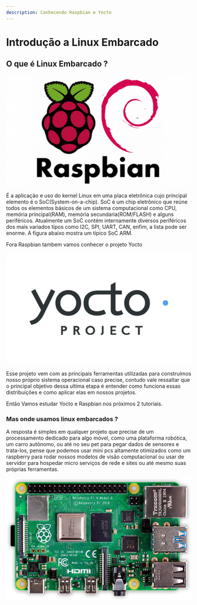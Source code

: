 ```yaml
---
description: Conhecendo Raspbian e Yocto
---
```


# Introdução a Linux Embarcado

## O que é Linux Embarcado ?

![Linux Embarcado do Raspberry Pi](../../.gitbook/assets/image%20%2823%29.png)

É a aplicação e uso do kernel Linux em uma placa eletrônica cujo principal elemento é o SoC\(System-on-a-chip\). SoC é um chip eletrônico que reúne todos os elementos básicos de um sistema computacional como CPU, memória principal\(RAM\), memória secundaria\(ROM/FLASH\) e alguns periféricos. Atualmente um SoC contém internamente diversos periféricos dos mais variados tipos como I2C, SPI, UART, CAN, enfim, a lista pode ser enorme. A figura abaixo mostra um típico SoC ARM.

Fora Raspbian tambem vamos conhecer o projeto Yocto

![](../../.gitbook/assets/image%20%2824%29.png)

Esse projeto vem com as principais ferramentas utilizadas para construímos nosso próprio sistema operacional caso precise, contudo vale ressaltar que o principal objetivo dessa ultima etapa é entender como funciona essas distribuições e como aplicar elas em nossos projetos.

Então Vamos estudar Yocto e Raspbian nos próximos 2 tutoriais. 

### Mas onde usamos linux embarcados ?

A resposta é simples em qualquer projeto que precise de um processamento dedicado para algo móvel, como uma plataforma robótica, um carro autônomo, ou até no seu pet para pegar dados de sensores e trata-los, pense que podemos usar mini pcs altamente otimizados como um raspberry para rodar nossos modelos de visão computacional ou usar de servidor para hospedar micro serviços de rede e sites ou até mesmo suas próprias ferramentas.

![Raspberry Pi 4 Model B](../../.gitbook/assets/image%20%2822%29.png)




